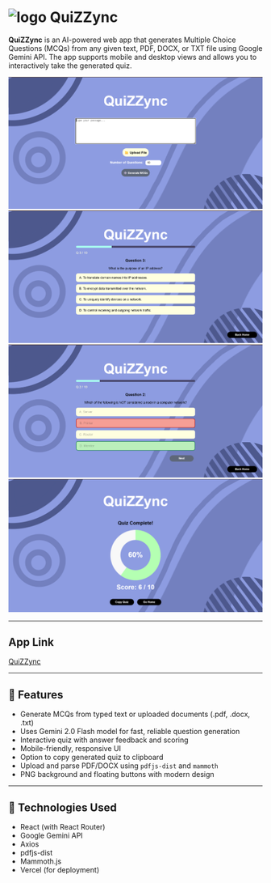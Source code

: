 # ![logo](./public/favicon.ico) QuiZZync

**QuiZZync** is an AI-powered web app that generates Multiple Choice Questions (MCQs) from any given text, PDF, DOCX, or TXT file using Google Gemini API. The app supports mobile and desktop views and allows you to interactively take the generated quiz.

![Screenshot](./public/Screenshot1.png)
![Screenshot](./public/Screenshot2.png)
![Screenshot](./public/Screenshot3.png)
![Screenshot](./public/Screenshot4.png)

---

## App Link

[QuiZZync](https://qui-z-zync.vercel.app/)

---

## 🚀 Features

-  Generate MCQs from typed text or uploaded documents (.pdf, .docx, .txt)
-  Uses Gemini 2.0 Flash model for fast, reliable question generation
-  Interactive quiz with answer feedback and scoring
-  Mobile-friendly, responsive UI
-  Option to copy generated quiz to clipboard
-  Upload and parse PDF/DOCX using `pdfjs-dist` and `mammoth`
-  PNG background and floating buttons with modern design

---

## 🧰 Technologies Used

- React (with React Router)
- Google Gemini API
- Axios
- pdfjs-dist
- Mammoth.js
- Vercel (for deployment)


